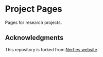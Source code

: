 # Project Pages

Pages for research projects.

## Acknowledgments

This repository is forked from [Nerfies website](https://nerfies.github.io).
